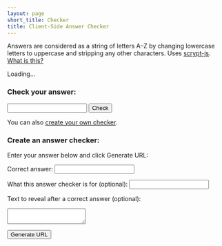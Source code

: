 ```yaml
---
layout: page
short_title: Checker
title: Client-Side Answer Checker
---
```

Answers are considered as a string of letters A–Z by changing lowercase letters to uppercase and stripping any other characters. Uses [scrypt-js](https://github.com/ricmoo/scrypt-js). [What is this?](/checker/about)

<p id="loading">Loading...</p>

<form id="check">
<h3 id="check-label">Check your answer:</h3>
<p><input type="text" id="check-input" name="check-input" /> <button type="submit" id="check-submit">Check</button></p>
<p id="check-out"></p>
<p id="check-solution"></p>

<p>You can also <a href="#">create your own checker</a>.</p>
</form>

<form id="gen">
<h3>Create an answer checker:</h3>
<p>Enter your answer below and click Generate URL:</p>
<p>Correct answer: <input type="text" id="gen-input" /></p>
<p>What this answer checker is for (optional): <input type="text" id="gen-label" /></p>
<label for="gen-solution">Text to reveal after a correct answer (optional):</label>
<p><textarea id="gen-solution"></textarea></p>
<button type="submit">Generate URL</button>
<p id="gen-outer"><span id="gen-out"></span><a id="gen-link"></a></p>
</form>

<script type="text/javascript" src="/js/scrypt.js"></script>

<script type="text/javascript">
const encoder = new TextEncoder();
const decoder = new TextDecoder();
function b64OfArray(arr) {
	const carr = [];
	arr.forEach((u8) => {
		carr.push(String.fromCharCode(u8));
	});
	return btoa(carr.join(""));
}
function unb64(s) {
	const bs = atob(s);
	const uarr = new Uint8Array(bs.length);
	for (let i = 0; i < bs.length; i++) {
		uarr[i] = bs.charCodeAt(i);
	}
	return uarr;
}

function canonicalize(rawGuess) {
	rawGuess = rawGuess.toUpperCase();
	let canon = "";
	for (var i = 0; i < rawGuess.length; i++) {
		if (/[A-Z]/.test(rawGuess[i])) {
			canon += rawGuess[i];
		}
	}
	return canon;
}

// These security parameters are weaker than what most settings would need, to
// keep things reasonably fast, since our pure JavaScript library is slower
// than other options, and URLs reasonably compact. A brute-forcer who ran
// scrypt elsewhere with these parameters could go much faster, but this
// setting really isn't high-stakes.

// Don't copy my parameters into "actual crypto code" (why would you do that.
// just. why)
function generateLocalSalt() {
	let saltArr = new Uint8Array(12);
	if (window.crypto && window.crypto.getRandomValues) {
		window.crypto.getRandomValues(saltArr);
	} else {
		// Not secure, but like I said, I think cryptographic guarantees just
		// aren't worth breaking over.
		for (let i = 0; i < saltArr.length; i++) {
			saltArr[i] = Math.floor(Math.random()*256);
		}
	}
	return b64OfArray(saltArr);
}

function generateHash(label, answer, solution, callback) {
	const version = '1';
	// The caller should canonicalize the answer!
	const salt = generateLocalSalt();

	let ciphertextPromise = null;
	if (solution === "") {
		ciphertextPromise = new Promise(resolve => resolve(null));
	} else {
		// "-encrypt" for domain separation
		const encryptionSalt = encoder.encode("checker.jeffturnham.dev/#" + version + '-encrypt#' + salt + '#' + label);
		let encodedSolution = encoder.encode(solution);
		// very lazy xor cipher
		ciphertextPromise = scrypt.scrypt(encoder.encode(answer), encryptionSalt, 4096, 8, 1, encodedSolution.length, function (progress) {
			callback({ 'progress': progress, 'encrypting': true });
		}).then(function (key) {
			for (let i = 0; i < encodedSolution.length; i++) {
				encodedSolution[i] ^= key[i];
			}
			return encodedSolution;
		});
	}
	ciphertextPromise.then(function (ciphertext) {
		const encodedCiphertext = ciphertext ? b64OfArray(ciphertext) : null;
		// Note: add the label even if it's empty. Also assume the label is ASCII
		// (by being v0 URI-encoded or v1 base64ed) already.
		const fullSalt = encoder.encode("checker.jeffturnham.dev/#" + version + '#' + salt + '#' + label
			+ (encodedCiphertext ? "#" + encodedCiphertext : ""));
		// N = 4096 = 2^12 = memory cost factor (a normal lower bound,
		// e.g. libsodium's crypto_pwhash_scryptsalsa208sha256_OPSLIMIT_MIN, is
		// 2^15; so you can see how skimpy on computation we are. It's because
		// we're using a pure-JavaScript implementation, which automatically makes
		// the constant factors huge.)
		// r = 8 = block size factor
		// p = 1 = parallelization parameter
		// dkLen = 24 = desired key length
		scrypt.scrypt(encoder.encode(answer), fullSalt, 4096, 8, 1, 24, function (progress) {
			callback({ 'progress': progress });
		}).then(function (key) {
			let ret = {
				'version': version,
				'salt': salt,
				'hash': b64OfArray(key),
			};
			if (encodedCiphertext) {
				ret.ciphertext = encodedCiphertext;
			}
			callback(ret);
		});
	});
}

function checkHash(version, label, salt, hash, answer, ciphertext, callback) {
	// Weirdly, the version doesn't yet affect this part of the code.
	if (version !== '0' && version !== '1') {
		callback({
			'error': 'Unsupported version: ' + version,
		});
	}
	// The caller should canonicalize the answer!
	// Note: add the label even if it's empty. Also assume the label is ASCII
	// (by being v0 URI-encoded or v1 base64ed) already.
	const fullSalt = encoder.encode("checker.jeffturnham.dev/#" + version + '#' + salt + '#' + label
		+ (ciphertext ? "#" + ciphertext : ""));
	scrypt.scrypt(encoder.encode(answer), fullSalt, 4096, 8, 1, 24, function (progress) {
		callback({ 'progress': progress });
	}).then(function (key) {
		if (b64OfArray(key) === hash) {
			if (ciphertext === "") {
				callback({ 'correct': true });
			} else {
				const encryptionSalt = encoder.encode("checker.jeffturnham.dev/#" + version + '-encrypt#' + salt + '#' + label);
				const encodedSolution = unb64(ciphertext);
				scrypt.scrypt(encoder.encode(answer), encryptionSalt, 4096, 8, 1, encodedSolution.length, function (progress) {
					callback({ 'correct': true, 'progress': progress });
				}).then(function (key) {
					for (let i = 0; i < encodedSolution.length; i++) {
						encodedSolution[i] ^= key[i];
					}
					callback({
						'correct': true,
						'solution': decoder.decode(encodedSolution),
					});
				});
			}
		} else {
			callback({ 'correct': false });
		}
	});
}

document.addEventListener('DOMContentLoaded', function() {
	const checkForm = document.getElementById('check');
	const checkInput = document.getElementById('check-input');
	const checkLabel = document.getElementById('check-label');
	const checkOut = document.getElementById('check-out');
	const checkSolution = document.getElementById('check-solution');

	const genForm = document.getElementById('gen');
	const genOuter = document.getElementById('gen-outer');
	const genOut = document.getElementById('gen-out');
	const genInput = document.getElementById('gen-input');
	const genSolution = document.getElementById('gen-solution');
	const genLink = document.getElementById('gen-link');

	// Always strings.
	let version = "";
	let salt = "";
	let hash = "";
	let label = "";
	let ciphertext = "";
	function updateFromHash() {
		const params = location.hash.substr(1).split('#');
		version = params[0] || "";
		salt = params[1] || "";
		hash = params[2] || "";
		label = params[3] || "";
		ciphertext = params[4] || "";
		if (version && salt && hash) {
			checkForm.style.display = "block";
			if (version === "0" && label) {
				checkLabel.textContent = "Check your answer for " + decodeURIComponent(label) + ":";
			} else if (version === "1" && label) {
				checkLabel.textContent = "Check your answer for " + decoder.decode(unb64(label)) + ":";
			} else {
				checkLabel.textContent = "Check your answer:";
			}
			genForm.style.display = "none";
			checkOut.style.display = 'none';
			checkSolution.style.display = 'none';
		} else {
			checkForm.style.display = "none";
			genForm.style.display = "block";
		}
	};

	checkForm.addEventListener('submit', function (event) {
		event.preventDefault();
		checkInput.select();
		const answer = canonicalize(checkInput.value);
		checkOut.style.display = 'block';
		checkOut.textContent = 'Checking...';
		checkOut.className = 'padded-callout';
		checkSolution.style.display = 'none';
		checkHash(version, label, salt, hash, answer, ciphertext, function (v) {
			if ('error' in v) {
				checkOut.className = 'padded-callout error';
				checkOut.textContent = 'Error: ' + v.error;
			} else if ('correct' in v) {
				checkOut.className = v.correct ? 'padded-callout success' : 'padded-callout error';
				checkOut.textContent = answer + ' is ' + (v.correct ? 'correct!' : 'incorrect.');
				if ('progress' in v) {
					checkOut.textContent += ' Decrypting (' + Math.floor(v.progress * 100) + '%)...';
				}
				if ('solution' in v) {
					checkSolution.style.display = 'block';
					checkSolution.className = 'padded-callout';
					checkSolution.textContent = v.solution;
				}
			} else if ('progress' in v) {
				checkOut.textContent = 'Checking (' + Math.floor(v.progress * 100) + '%)...';
			}
		});
	});

	updateFromHash();
	window.addEventListener('hashchange', updateFromHash);

	genForm.addEventListener('submit', function (event) {
		event.preventDefault();
		const answer = canonicalize(genInput.value);
		const solution = genSolution.value;
		genOuter.className = 'padded-callout';
		genOut.textContent = 'Generating...';
		genLink.textContent = '';
		genLink.href = '#';
		// this part is version 1 instead of version 0...
		const genLabel = b64OfArray(encoder.encode(document.getElementById('gen-label').value));
		generateHash(genLabel, answer, solution, function (v) {
			if ('error' in v) {
				genOuter.className = 'padded-callout error';
				genOut.textContent = 'Error: ' + v.error;
				genLink.textContent = '';
				genLink.href = '#';
			} else if ('version' in v && 'salt' in v && 'hash' in v) {
				genOuter.className = 'padded-callout success';
				genOut.textContent = 'Answer checker URL for ' + answer + ': ';
				let url = location.protocol + '//' + location.host + location.pathname + '#' + [v.version, v.salt, v.hash, genLabel].join('#');
				if ('ciphertext' in v) {
					url += '#' + v.ciphertext;
				}
				genLink.textContent = url;
				genLink.href = url;
			} else if ('progress' in v) {
				if (v.encrypting) {
					genOut.textContent = 'Encrypting (' + Math.floor(v.progress * 100) + '%)...';
				} else {
					genOut.textContent = 'Generating (' + Math.floor(v.progress * 100) + '%)...';
				}
				genLink.textContent = '';
				genLink.href = '#';
			}
		});
	});

	document.getElementById('loading').style.display = "none";
});
</script>
